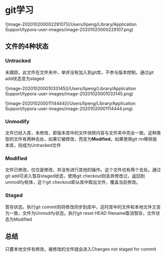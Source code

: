 # git学习



![image-20201020000229107](/Users/lipeng/Library/Application Support/typora-user-images/image-20201020000229107.png)



## 文件的4种状态

### Untracked

未跟踪，此文件在文件夹中，单并没有加入到git库，不参与版本控制，通过git add状态变为staged

![image-20201020001033145](/Users/lipeng/Library/Application Support/typora-user-images/image-20201020001033145.png)



![image-20201020001114444](/Users/lipeng/Library/Application Support/typora-user-images/image-20201020001114444.png)

### Unmodify

文件已经入库，未修改，即版本库中的文件快照内容与文件夹中完全一致。这种类型的文件有两种去处，如果它被修改，而变为**Modified**。如果使用git rm移除版本库，则成为Untracked文件



### Modified

文件已修改，仅仅是修改，并没有进行其他的操作。这个文件也有两个去处。通过git add可进入暂存staged状态，使用git checkout则丢弃修改过，返回到unmodify桩体，这个git checkout即从库中取出文件，覆盖当前修改。



### Staged

暂存状态。执行git commit则将修改同步到库中，这时库中的文件和本地文件又变为一致，文件为Unmodify状态。执行git reset HEAD filename取消暂存，文件状态为Modified



## 总结

只要本地文件有修改，被修改的文件就会进入Changes not staged for commit





